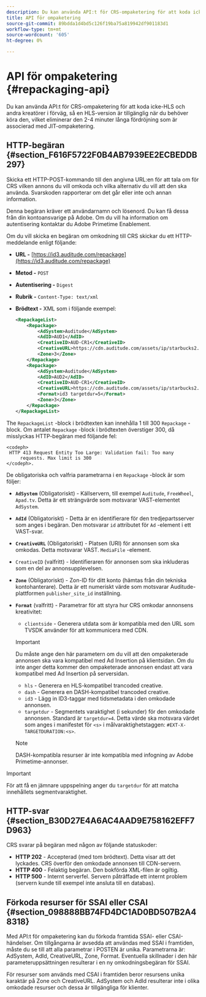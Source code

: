 ```yaml
---
description: Du kan använda API:t för CRS-ompaketering för att koda icke-HLS och andra kreatörer i förväg, så en HLS-version är tillgänglig när du behöver köra den, vilket eliminerar den 2-4 minuter långa fördröjning som är associerad med JIT-ompaketering.
title: API för ompaketering
source-git-commit: 89bdda1d4bd5c126f19ba75a819942df901183d1
workflow-type: tm+mt
source-wordcount: '605'
ht-degree: 0%

---
```



# API för ompaketering {#repackaging-api}

Du kan använda API:t för CRS-ompaketering för att koda icke-HLS och andra kreatörer i förväg, så en HLS-version är tillgänglig när du behöver köra den, vilket eliminerar den 2-4 minuter långa fördröjning som är associerad med JIT-ompaketering.

## HTTP-begäran {#section_F616F5722F0B4AB7939EE2ECBEDDB297}

Skicka ett HTTP-POST-kommando till den angivna URL:en för att tala om för CRS vilken annons du vill omkoda och vilka alternativ du vill att den ska använda. Svarskoden rapporterar om det går eller inte och annan information.

Denna begäran kräver ett användarnamn och lösenord. Du kan få dessa från din kontoansvarige på Adobe. Om du vill ha information om autentisering kontaktar du Adobe Primetime Enablement.

Om du vill skicka en begäran om omkodning till CRS skickar du ett HTTP-meddelande enligt följande:

* **URL -** [https://id3.auditude.com/repackage](https://id3.auditude.com/repackage)

* **Metod -** `POST`

* **Autentisering -** `Digest`

* **Rubrik -** `Content-Type: text/xml`

* **Brödtext -** XML som i följande exempel:

   ```xml
   <RepackageList>
       <Repackage>
           <AdSystem>Auditude</AdSystem>
           <AdID>AUD1</AdID>
           <CreativeID>AUD-CR1</CreativeID>
           <CreativeURL>https://cdn.auditude.com/assets/ip/starbucks2.mp4</CreativeURL>
           <Zone>3</Zone>
       </Repackage>
       <Repackage>
           <AdSystem>Auditude</AdSystem>
           <AdID>AUD2</AdID>
           <CreativeID>AUD-CR1</CreativeID>
           <CreativeURL>https://cdn.auditude.com/assets/ip/starbucks2.mp4</CreativeURL>
           <Format>id3 targetdur=5</Format>
           <Zone>3</Zone>
       </Repackage>
   </RepackageList>
   ```

The `RepackageList` -block i brödtexten kan innehålla 1 till 300 `Repackage` -block. Om antalet `Repackage` -block i brödtexten överstiger 300, då misslyckas HTTP-begäran med följande fel:

```
<codeph>
 HTTP 413 Request Entity Too Large: Validation fail: Too many
     requests. Max limit is 300
</codeph>.
```


De obligatoriska och valfria parametrarna i en `Repackage` -block är som följer:

* **`AdSystem`** (Obligatoriskt) - Källservern, till exempel `Auditude`, `FreeWheel`, `Apad.tv`. Detta är ett strängvärde som motsvarar VAST-elementet `AdSystem`.

* **`AdId`** (Obligatoriskt) - Detta är en identifierare för den tredjepartsserver som anges i begäran. Den motsvarar `id` attributet för `Ad` -element i ett VAST-svar.

* **`CreativeURL`** (Obligatoriskt) - Platsen (URI) för annonsen som ska omkodas. Detta motsvarar VAST. `MediaFile` -element.

* `CreativeID` (valfritt) - Identifieraren för annonsen som ska inkluderas som en del av annonsupplevelsen.
* **`Zone`** (Obligatoriskt) - Zon-ID för ditt konto (hämtas från din tekniska kontohanterare). Detta är ett numeriskt värde som motsvarar Auditude-plattformen `publisher_site_id` inställning.

* **`Format`** (valfritt) - Parametrar för att styra hur CRS omkodar annonsens kreativitet:

   * `clientside` - Generera utdata som är kompatibla med den URL som TVSDK använder för att kommunicera med CDN.
   >[!IMPORTANT]
   >
   >Du måste ange den här parametern om du vill att den ompaketerade annonsen ska vara kompatibel med Ad Insertion på klientsidan. Om du inte anger detta kommer den ompaketerade annonsen endast att vara kompatibel med Ad Insertion på serversidan.

   * `hls` - Generera en HLS-kompatibel trancoded creative.
   * `dash` - Generera en DASH-kompatibel trancoded creative.
   * `id3` - Lägg in ID3-taggar med tidsmetadata i den omkodade annonsen.
   * `targetdur` - Segmentets varaktighet (i sekunder) för den omkodade annonsen. Standard är `targetdur=4`. Detta värde ska motsvara värdet som anges i manifestet för `<s>` i målvaraktighetstaggen: `#EXT-X-TARGETDURATION:<s>`.

   >[!NOTE]
   >
   >DASH-kompatibla resurser är inte kompatibla med infogning av Adobe Primetime-annonser.

>[!IMPORTANT]
>
>För att få en jämnare uppspelning anger du `targetdur` för att matcha innehållets segmentvaraktighet.

## HTTP-svar {#section_B30D27E4A6AC4AAD9E758162EFF7D963}

CRS svarar på begäran med någon av följande statuskoder:

* **HTTP 202** - Accepterad (med tom brödtext). Detta visar att det lyckades. CRS överför den omkodade annonsen till CDN-servern.
* **HTTP 400** - Felaktig begäran. Den bokförda XML-filen är ogiltig.
* **HTTP 500** - Internt serverfel. Servern påträffade ett internt problem (servern kunde till exempel inte ansluta till en databas).

## Förkoda resurser för SSAI eller CSAI {#section_098888BB74FD4DC1AD0BD507B2A48318}

Med API:t för ompaketering kan du förkoda framtida SSAI- eller CSAI-händelser. Om tillgångarna är avsedda att användas med SSAI i framtiden, måste du se till att alla parametrar i POSTEN är unika. Parametrarna är: AdSystem, AdId, CreativeURL, Zone, Format. Eventuella skillnader i den här parameteruppsättningen resulterar i en ny omkodningsbegäran för SSAI.

För resurser som används med CSAI i framtiden beror resursens unika karaktär på Zone och CreativeURL. AdSystem och AdId resulterar inte i olika omkodade resurser och dessa är tillgängliga för klienter.
